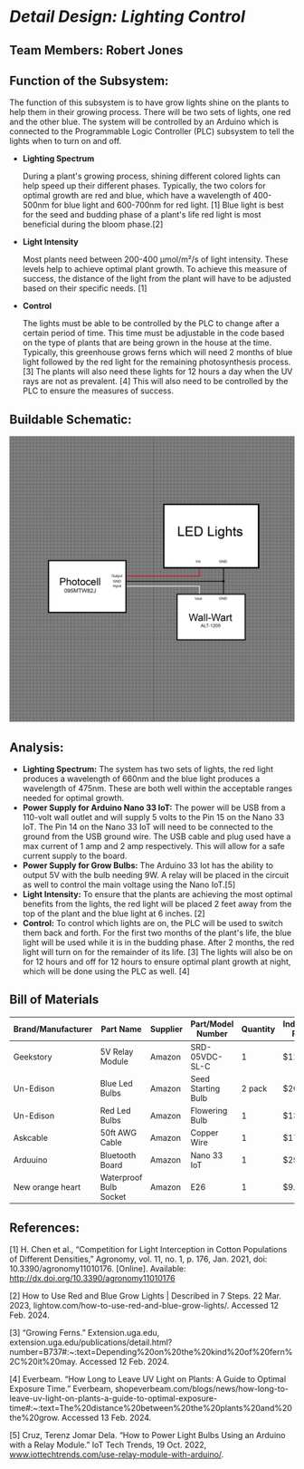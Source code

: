 <a name="br1"></a> 

# *Detail Design: Lighting Control*
## **Team Members: Robert Jones**
## **Function of the Subsystem:**
The function of this subsystem is to have grow lights shine on the plants to help them in their growing process. There will be two sets of lights, one red and the other blue. The system will be controlled by an Arduino which is connected to the Programmable Logic Controller (PLC) subsystem to tell the lights when to turn on and off. 
- **Lighting Spectrum**

	During a plant's growing process, shining different colored lights can help speed up their different phases. Typically, the two colors for optimal growth are red and blue, which have a wavelength of 400-500nm for blue light and 600-700nm for red light. [1] Blue light is best for the seed and budding phase of a plant's life red light is most beneficial during the bloom phase.[2]
- **Light Intensity**

	Most plants need between 200-400 µmol/m²/s of light intensity. These levels help to achieve optimal plant growth. To achieve this measure of success, the distance of the light from the plant will have to be adjusted based on their specific needs. [1]
- **Control**
  
	The lights must be able to be controlled by the PLC to change after a certain period of time. This time must be adjustable in the code based on the type of plants that are being grown in the house at the time. Typically, this greenhouse grows ferns which will need 2 months of blue light followed by the red light for the remaining photosynthesis process. [3] The plants will also need these lights for 12 hours a day when the UV rays are not as prevalent. [4] This will also need to be controlled by the PLC to ensure the measures of success.



## **Buildable Schematic:**
![Lighting Control Schematic](https://github.com/RealityHertz/Greenhouse-Project/blob/main/Documentation/Images/CADLightingSubsystem.jpg)
## **Analysis:**
- **Lighting Spectrum:**
	The system has two sets of lights, the red light produces a wavelength of 660nm and the blue light produces a wavelength of 475nm. These are both well within the acceptable ranges needed for optimal growth.
- **Power Supply for Arduino Nano 33 IoT:**
	The power will be USB from a 110-volt wall outlet and will supply 5 volts to the Pin 15 on the Nano 33 IoT. The Pin 14 on the Nano 33 IoT will need to be connected to the ground from the USB ground wire.
	The USB cable and plug used have a max current of 1 amp and 2 amp respectively. This will allow for a safe current supply to the board.
- **Power Supply for Grow Bulbs:**
	The Arduino 33 Iot has the ability to output 5V with the bulb needing 9W. A relay will be placed in the circuit as well to control the main voltage using the Nano IoT.[5]
- **Light Intensity:**
  	To ensure that the plants are achieving the most optimal benefits from the lights, the red light will be placed 2 feet away from the top of the plant and the blue light at 6 inches. [2]
- **Control:**
	To control which lights are on, the PLC will be used to switch them back and forth. For the first two months of the plant's life, the blue light will be used while it is in the budding phase. After 2 months, the red light will turn on for the remainder of its life. [3] The lights will also be on for 12 hours and off for 12 hours to ensure optimal plant growth at night, which will be done using the PLC as well. [4]
  
## **Bill of Materials**
|Brand/Manufacturer|Part Name|Supplier|Part/Model Number|Quantity|Individual Price|Total|
|----|-----------|-----------|------------|--------|----------------|-----|
|Geekstory|5V Relay Module|Amazon|SRD-05VDC-SL-C|1|$11.99|$11.99|
|Un-Edison|Blue Led Bulbs|Amazon|Seed Starting Bulb|2 pack|$20.54|$20.54|
|Un-Edison|Red Led Bulbs|Amazon|Flowering Bulb|1|$13.00|$13.00|
|Askcable|50ft AWG Cable|Amazon|Copper Wire|1|$17.99|$17.99|
|Arduuino|Bluetooth Board|Amazon|Nano 33 IoT|1|$29.99|$29.99|
|New orange heart|Waterproof Bulb Socket|Amazon|E26|1|$9.99|$9.99|

## **References:**
[1]
H. Chen et al., “Competition for Light Interception in Cotton Populations of Different Densities,” Agronomy, vol. 11, no. 1, p. 176, Jan. 2021, doi: 10.3390/agronomy11010176. [Online]. Available: http://dx.doi.org/10.3390/agronomy11010176

[2]
How to Use Red and Blue Grow Lights | Described in 7 Steps. 22 Mar. 2023, lightow.com/how-to-use-red-and-blue-grow-lights/. Accessed 12 Feb. 2024.

[3]
“Growing Ferns.” Extension.uga.edu, extension.uga.edu/publications/detail.html?number=B737#:~:text=Depending%20on%20the%20kind%20of%20fern%2C%20it%20may. Accessed 12 Feb. 2024.
‌

[4]
Everbeam. “How Long to Leave UV Light on Plants: A Guide to Optimal Exposure Time.” Everbeam, shopeverbeam.com/blogs/news/how-long-to-leave-uv-light-on-plants-a-guide-to-optimal-exposure-time#:~:text=The%20distance%20between%20the%20plants%20and%20the%20grow. Accessed 13 Feb. 2024.


[5]
Cruz, Terenz Jomar Dela. “How to Power Light Bulbs Using an Arduino with a Relay Module.” IoT Tech Trends, 19 Oct. 2022, www.iottechtrends.com/use-relay-module-with-arduino/.

